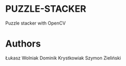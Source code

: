 # PUZZLE-STACKER
Puzzle stacker with OpenCV

# Authors
Łukasz Wolniak
Dominik Krystkowiak
Szymon Zieliński
